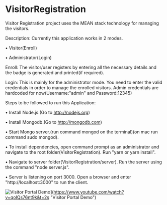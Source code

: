 # VisitorRegistration
Visitor Registration project uses the MEAN stack technology for managing the visitors.

Description:
Currently this application works in 2 modes. 

• Visitor(Enroll)

• Administrator(Login)

Enroll: The visitor/user registers by entering all the necessary details and the badge is generated and printed(if required).

Login: This is mainly for the administrator mode. You need to enter the valid credentials in order to manage the enrolled visitors. Admin credentials are hardcoded for now(Username:"admin" and Password:12345)

Steps to be followed to run this Application:

• Install Node.js.(Go to http://nodejs.org)

• Install Mongodb.(Go to http://mongodb.com)

• Start Mongo server.(run command mongod on the terminal)(on mac run command sudo mongod).

• To install dependencies, open command prompt as an administrator and navigate to the root folder(VisitorRegistration). Run "yarn or yarn install".

• Navigate to server folder(VisitorRegistration/server). Run the server using the command "node server.js".

• Server is listening on port 3000. Open a browser and enter "http://localhost:3000" to run the client.

![Visitor Portal Demo](https://i9.ytimg.com/vi_webp/qoIQs76nt9k/hqdefault.webp?sqp=CNSThuQF&rs=AOn4CLD6HvzYCLkQg3gZ8jpbKUgoktolGg)](https://www.youtube.com/watch?v=qoIQs76nt9k&t=2s "Visitor Portal Demo")
